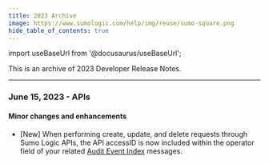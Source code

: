 ```yaml
---
title: 2023 Archive
image: https://www.sumologic.com/help/img/reuse/sumo-square.png
hide_table_of_contents: true
---
```


import useBaseUrl from '@docusaurus/useBaseUrl';



This is an archive of 2023 Developer Release Notes.

<!-- truncate -->

---
### June 15, 2023 - APIs

#### Minor changes and enhancements

* [New] When performing create, update, and delete requests through Sumo Logic APIs, the API accessID is now included within the operator field of your related [Audit Event Index](/docs/manage/security/audit-indexes/audit-event-index) messages.
